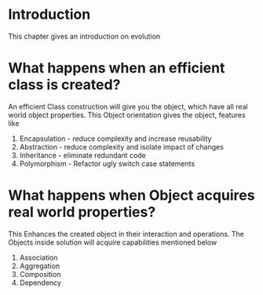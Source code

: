 # Introduction

This chapter gives an introduction on evolution

# What happens when an efficient class is created?

An efficient Class construction will give you the object, which have all real world object properties. This Object orientation gives the object, features like

1) Encapsulation - reduce complexity and increase reusability
2) Abstraction  - reduce complexity and isolate impact of changes
3) Inheritance - eliminate redundant code
4) Polymorphism - Refactor ugly switch case statements

# What happens when Object acquires real world properties?

This Enhances the created object in their interaction and operations. The Objects inside solution will acquire capabilities mentioned below

1) Association
2) Aggregation
3) Composition
4) Dependency
